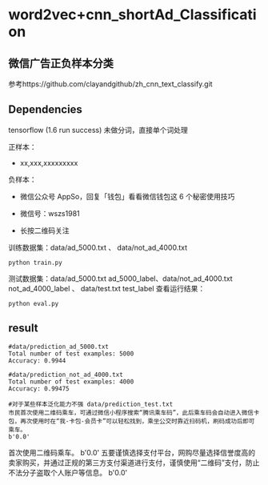 # word2vec+cnn_shortAd_Classification
## 微信广告正负样本分类
参考https://github.com/clayandgithub/zh_cnn_text_classify.git
## Dependencies
tensorflow (1.6 run success)
未做分词，直接单个词处理

正样本：

* xx,xxx,xxxxxxxxx

负样本：

* 微信公众号 AppSo，回复「钱包」看看微信钱包这 6 个秘密使用技巧
 
* 微信号：wszs1981
 
* 长按二维码关注
 

训练数据集：data/ad_5000.txt 、 data/not_ad_4000.txt

    python train.py

测试数据集：data/ad_5000.txt ad_5000_label、data/not_ad_4000.txt not_ad_4000_label 、 data/test.txt  test_label
查看运行结果：

    python eval.py

## result

    #data/prediction_ad_5000.txt
    Total number of test examples: 5000
    Accuracy: 0.9944
   
    #data/prediction_not_ad_4000.txt
    Total number of test examples: 4000
    Accuracy: 0.99475

    #对于某些样本泛化能力不强 data/prediction_test.txt
    市民首次使用二维码乘车，可通过微信小程序搜索“腾讯乘车码”，此后乘车码会自动进入微信卡包，再次使用时在“我-卡包-会员卡”可以轻松找到，乘坐公交时靠近扫码机，刷码成功后即可乘车。
	b'0.0'
首次使用二维码乘车。
	b'0.0'
    五要谨慎选择支付平台，网购尽量选择信誉度高的卖家购买，并通过正规的第三方支付渠道进行支付，谨慎使用“二维码”支付，防止不法分子盗取个人账户等信息。
	b'0.0'
    


    

